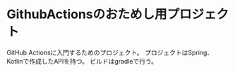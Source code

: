 # GithubActionsのおためし用プロジェクト
GitHub Actionsに入門するためのプロジェクト。
プロジェクトはSpring、Kotlinで作成したAPIを持つ。
ビルドはgradleで行う。
